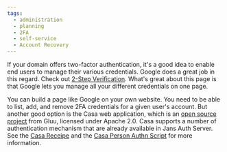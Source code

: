 ```yaml
---
tags:
  - administration
  - planning
  - 2FA
  - self-service
  - Account Recovery
---
```


If your domain offers two-factor authentication, it's a good idea to enable end
users to manage their various credentials. Google does a great job in this
regard. Check out [2-Step Verification](https://myaccount.google.com/security).
What's great about this page is that Google lets you manage all your different
credentials on one page.

You can build a page like Google on your own website. You need to be able to
list, add, and remove 2FA credentials for a given user's account. But another
good option is the Casa web application, which is an [open source project](https://github.com/GluuFederation/casa) from Gluu, licensed under Apache 2.0. Casa supports a number of
authentication mechanism that are already available in Jans Auth Server. See the
[Casa Receipe](https://docs.jans.io/head/admin/recipes/casa/) and the
[Casa Person Authn Script](https://docs.jans.io/head/script-catalog/person_authentication/casa/)
for more information.
